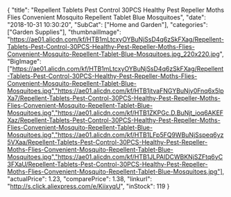 {
	"title": "Repellent Tablets Pest Control 30PCS Healthy Pest Repeller Moths Flies Convenient Mosquito Repellent Tablet Blue Mosquitoes",
	"date": "2018-10-31 10:30:20",
	"SubCat": ["Home and Garden"],
	"categories": ["Garden Supplies"],
	"thumbnailImage": "https://ae01.alicdn.com/kf/HTB1mLtcxyOYBuNjSsD4q6zSkFXag/Repellent-Tablets-Pest-Control-30PCS-Healthy-Pest-Repeller-Moths-Flies-Convenient-Mosquito-Repellent-Tablet-Blue-Mosquitoes.jpg_220x220.jpg",
	"BigImage": ["https://ae01.alicdn.com/kf/HTB1mLtcxyOYBuNjSsD4q6zSkFXag/Repellent-Tablets-Pest-Control-30PCS-Healthy-Pest-Repeller-Moths-Flies-Convenient-Mosquito-Repellent-Tablet-Blue-Mosquitoes.jpg","https://ae01.alicdn.com/kf/HTB1jtvaFNGYBuNjy0Fnq6x5lpXa7/Repellent-Tablets-Pest-Control-30PCS-Healthy-Pest-Repeller-Moths-Flies-Convenient-Mosquito-Repellent-Tablet-Blue-Mosquitoes.jpg","https://ae01.alicdn.com/kf/HTB1ZKPGc.D.BuNjt_ioq6AKEFXaz/Repellent-Tablets-Pest-Control-30PCS-Healthy-Pest-Repeller-Moths-Flies-Convenient-Mosquito-Repellent-Tablet-Blue-Mosquitoes.jpg","https://ae01.alicdn.com/kf/HTB1LFp5FQ9WBuNjSspeq6yz5VXaa/Repellent-Tablets-Pest-Control-30PCS-Healthy-Pest-Repeller-Moths-Flies-Convenient-Mosquito-Repellent-Tablet-Blue-Mosquitoes.jpg","https://ae01.alicdn.com/kf/HTB1JLPAlDCWBKNjSZFtq6yC3FXaU/Repellent-Tablets-Pest-Control-30PCS-Healthy-Pest-Repeller-Moths-Flies-Convenient-Mosquito-Repellent-Tablet-Blue-Mosquitoes.jpg"],
	"actualPrice": 1.23,
	"comparePrice": 1.38,
	"linkurl": "http://s.click.aliexpress.com/e/KiixyqU",
	"inStock": 119
}
